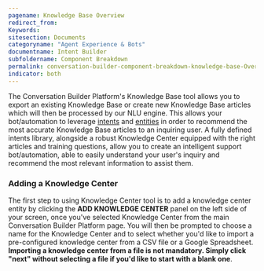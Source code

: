 ```yaml
---
pagename: Knowledge Base Overview
redirect_from:
Keywords:
sitesection: Documents
categoryname: "Agent Experience & Bots"
documentname: Intent Builder
subfoldername: Component Breakdown
permalink: conversation-builder-component-breakdown-knowledge-base-Overview.html
indicator: both
---
```


The Conversation Builder Platform's Knowledge Base tool allows you to export an existing Knowledge Base or create new Knowledge Base articles which will then be processed by our NLU engine. This allows your bot/automation to leverage [intents](placeholder.com) and [entities](placeholder.com) in order to recommend the most accurate Knowledge Base articles to an inquiring user. A fully defined intents library, alongside a robust Knowledge Center equipped with the right articles and training questions, allow you to create an intelligent support bot/automation, able to easily understand your user's inquiry and recommend the most relevant information to assist them.

### Adding a Knowledge Center

The first step to using Knowledge Center tool is to add a knowledge center entity by clicking the **ADD KNOWLEDGE CENTER** panel on the left side of your screen, once you've selected Knowledge Center from the main Conversation Builder Platform page. You will then be prompted to choose a name for the Knowledge Center and to select whether you'd like to import a pre-configured knowledge center from a CSV file or a Google Spreadsheet. **Importing a knowledge center from a file is not mandatory. Simply click "next" without selecting a file if you'd like to start with a blank one**.
